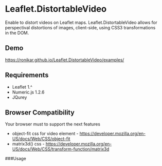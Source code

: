 # Leaflet.DistortableVideo
Enable to distort videos on Leaflet maps. Leaflet.DistortableVideo allows for perspectival distortions of images, client-side, using CSS3 transformations in the DOM.

## Demo
https://ronikar.github.io/Leaflet.DistortableVideo/examples/

## Requirements
* Leaflet 1.^
* Numeric.js 1.2.6 
* JQurey 

## Browser Compatibility
Your browser must to support the next features
* object-fit css for video element - https://developer.mozilla.org/en-US/docs/Web/CSS/object-fit
* matrix3d() css - https://developer.mozilla.org/en-US/docs/Web/CSS/transform-function/matrix3d

###Usage
